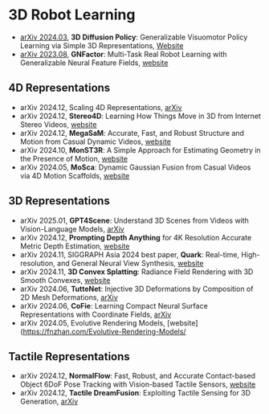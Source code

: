 # 3D Robot Learning

- [arXiv 2024.03](https://arxiv.org/abs/2403.03954), **3D Diffusion Policy**: Generalizable Visuomotor Policy Learning via Simple 3D Representations, [Website](https://3d-diffusion-policy.github.io/)
- [arXiv 2023.08](https://arxiv.org/abs/2308.16891), **GNFactor**: Multi-Task Real Robot Learning with Generalizable Neural Feature Fields, [website](https://yanjieze.com/GNFactor/)

## 4D Representations
- arXiv 2024.12, Scaling 4D Representations, [arXiv](https://arxiv.org/abs/2412.15212)
- arXiv 2024.12, **Stereo4D**: Learning How Things Move in 3D from Internet Stereo Videos, [website](https://stereo4d.github.io/)
- arXiv 2024.12, **MegaSaM**: Accurate, Fast, and Robust Structure and Motion from Casual Dynamic Videos, [website](https://mega-sam.github.io/)
- arXiv 2024.10, **MonST3R**: A Simple Approach for Estimating Geometry in the Presence of Motion, [website](https://monst3r-project.github.io/)
- arXiv 2024.05, **MoSca**: Dynamic Gaussian Fusion from Casual Videos via 4D Motion Scaffolds, [website](https://www.cis.upenn.edu/~leijh/projects/mosca/)


## 3D Representations
- arXiv 2025.01, **GPT4Scene**: Understand 3D Scenes from Videos with Vision-Language Models, [arXiv](https://arxiv.org/abs/2501.01428)
- arXiv 2024.12, **Prompting Depth Anything** for 4K Resolution Accurate Metric Depth Estimation, [website](https://promptda.github.io/)
- arXiv 2024.11, SIGGRAPH Asia 2024 best paper, **Quark**: Real-time, High-resolution, and General Neural View Synthesis, [website](https://quark-3d.github.io/)
- arXiv 2024.11, **3D Convex Splatting**: Radiance Field Rendering with 3D Smooth Convexes, [website](https://convexsplatting.github.io/)
- arXiv 2024.06, **TutteNet**: Injective 3D Deformations by Composition of 2D Mesh Deformations, [arXiv](https://arxiv.org/abs/2406.12121)
- arXiv 2024.06, **CoFie**: Learning Compact Neural Surface Representations with Coordinate Fields, [arXiv](https://arxiv.org/abs/2406.03417)
- arXiv 2024.05, Evolutive Rendering Models, [website](https://fnzhan.com/Evolutive-Rendering-Models/

## Tactile Representations
- arXiv 2024.12, **NormalFlow**: Fast, Robust, and Accurate Contact-based Object 6DoF Pose Tracking with Vision-based Tactile Sensors, [website](https://joehjhuang.github.io/normalflow/)
- arXiv 2024.12, **Tactile DreamFusion**: Exploiting Tactile Sensing for 3D Generation, [arXiv](https://arxiv.org/abs/2412.06785)
